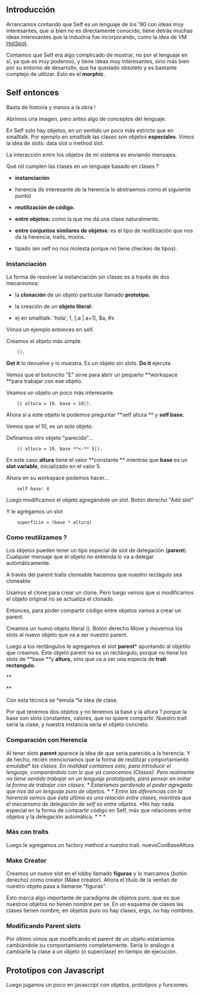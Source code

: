 ## []()Introducción

Arrancamos contando que Self es un lenguaje de los '90 con ideas muy interesantes, que si bien no es directamente conocido, tiene detrás muchas ideas interesantes que la industria fue incorporando, como la idea de VM [HotSpot](http://en.wikipedia.org/wiki/HotSpot).


Contamos que Self era algo complicado de mostrar, no por el lenguaje en sí, ya que es muy poderoso, y tiene ideas muy interesantes, sino más bien por su entorno de desarrollo, que ha quedado obsoleto y es bastante complejo de utilizar. Esto es el **morphic**. 


## []()Self entonces

Basta de historia y manos a la obra !


Abrimos una imagen, pero antes algo de conceptos del lenguaje.


En Self solo hay objetos, en un sentido un poco más estricto que en smalltalk. Por ejemplo en smalltalk las clases son objetos **especiales**.
Vimos la idea de slots: data slot o method slot.


La interacción entre los objetos de mi sistema es enviando mensajes.


Qué rol cumplen las clases en un lenguaje basado en clases ?

* **instanciación**

* herencia (lo interesante de la herencia lo abstraemos como el siguiente punto)
* **reutilización de código.**


 * **entre objetos:** como la que me dá una clase naturalmente.
 * **entre conjuntos similares de objetos**: es el tipo de reutilización que nos da la herencia, traits, mixins.
* tipado (en self no nos molesta porque no tiene checkeo de tipos).

### []()Instanciación

La forma de resolver la instanciación sin clases es a través de dos mecanismos:

* la **clonación** de un objeto particular llamado **prototipo.**

* la creación de un **objeto literal:**


 * ej en smalltalk: 'hola', 1, [:a | a+1], $a, #x

Vimos un ejemplo entonces en self.


Creamos el objeto más simple 



        ().


**Get it** lo devuelve y lo muestra. Es un objeto sin slots.
**Do it** ejecuta


Vemos que el botoncito "E" sirve para abrir un pequeño **workspace **para trabajar con ese objeto.


Veamos un objeto un poco más interesante.



        (| altura = 10. base = 10|).


Ahora sí a este objeto le podemos preguntar **self altura ** y **self base.**



Vemos que el 10, es un solo objeto.


Definamos otro objeto "parecido"...



        (| altura = 10. base **<-** 5|).


En este caso **altura** tiene el valor **constante ** mientras que **base** es un **slot variable**, inicializado en el valor 5.


Ahora en su workspace podemos hacer...



        self base: 4

Luego modificamos el objeto agregándole un slot.
Botón derecho "Add slot"


Y le agregamos un slot 



        superficie = (base * altura)


### []()Como reutilizamos ?

Los objetos pueden tener un tipo especial de slot de delegación (**parent**).
Cualquier mensaje que el objeto no entienda lo va a delegar automáticamente.


A través del parent traits cloneable hacemos que nuestro rectágulo sea cloneable


Usamos el clone para crear un clone.
Pero luego vemos que si modificamos el objeto original no se actualiza el clonado.


Entonces, para poder compartir código entre objetos vamos a crear un parent.


Creamos un nuevo objeto literal ().
Botón derecho Move y movemos los slots al nuevo objeto que va a ser nuestro parent.


Luego a los rectángulos le agregamos el slot **parent*** apuntando al objetito que creamos.
Este objeto parent no es un rectángulo, porque no tiene los slots de **base **y **altura,** sino que va a ser una especia de **trait rectangulo.**

**

**

Con esta técnica se *emula *la idea de clase.


Por qué tenemos dos objetos y no tenemos la base y la altura ? porque la base son slots constantes, valores, que no quiere compartir. 
Nuestro trait sería la clase, y nuestra instancia sería el objeto concreto.


### []()Comparación con Herencia

Al tener slots **parent** aparece la idea de que sería parecido a la herencia. Y de hecho, recién mencionamos que la forma de reutilizar comportamiento *emulaba** **las clases.*
*En realidad contamos esto, para introducir el lenguaje, comparándolo con lo que ya conocemos (Clases). Pero realmente no tiene sentido trabajar en un lenguaje prototipado, para pensar en imitar la forma de trabajar con clases.*
*
Estaríamos perdiendo el poder agregado que nos dá un lenguaje puro de objetos.*
*
*
*Entre las diferencias con la herencia vemos que ésta última es una relación entre clases, mientras que el mecanismo de delegación de self es entre objetos.*
*No hay nada especial en la forma de compartir código en Self, más que relaciones entre objetos y la delegación automática. *
*
*
### []()Más con traits

Luego le agregamos un factory method a nuestro trait. nuevoConBaseAltura


### []()Make Creator

Creamos un nuevo slot en el lobby llamado **figuras** y lo marcamos (botón derecho) como creator (Make creator). Ahora el título de la ventan de nuestro objeto pasa a llamarse "figuras".


Esto marca algo importante de paradigma de objetos puro, que es que nuestros objetos no tienen nombre per se. En un esquema de clases las clases tienen nombre, en objetos puro no hay clases, ergo, no hay nombres.


### []()Modificando Parent slots

Por último vimos que modificando el parent de un objeto estaríamos cambiándole su comportamiento completamente. Sería lo análogo a cambiarle la clase a un objeto (o superclase) en tiempo de ejecución.


## []()Prototipos con Javascript

Luego jugamos un poco en javascript con objetos, prototipos y funciones.